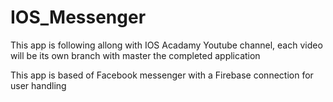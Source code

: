 # IOS_Messenger
This app is following allong with IOS Acadamy Youtube channel, each video will be its own branch with master the completed application

This app is based of Facebook messenger with a Firebase connection for user handling
